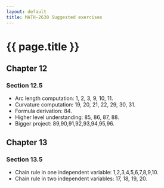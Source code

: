 ```yaml
---
layout: default
title: MATH-2630 Suggested exercises
---
```


# {{ page.title }}

## Chapter 12

### Section 12.5

- Arc length computation: 1, 2, 3, 9, 10, 11.
- Curvature computation: 19, 20, 21, 22, 29, 30, 31.
- Formula derivation: 84.
- Higher level understanding: 85, 86, 87, 88.
- Bigger project: 89,90,91,92,93,94,95,96.

## Chapter 13

### Section 13.5

- Chain rule in one independent variable: 1,2,3,4,5,6,7,8,9,10.
- Chain rule in two independent variables: 17, 18, 19, 20.
